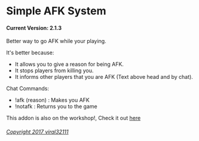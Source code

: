 Simple AFK System
==========
#### Current Version: 2.1.3

Better way to go AFK while your playing.

It's better because:
* It allows you to give a reason for being AFK.
* It stops players from killing you.
* It informs other players that you are AFK (Text above head and by chat).

Chat Commands:
* !afk (reason) : Makes you AFK
* !notafk : Returns you to the game

This addon is also on the workshop!, Check it out [here](http://steamcommunity.com)

###### [Copyright 2017 viral32111](https://github.com/viral32111/simple-afk-system/blob/master/LICENSE)
